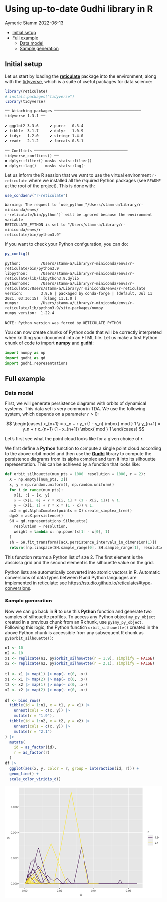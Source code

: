 Using up-to-date Gudhi library in R
================
Aymeric Stamm
2022-06-13

-   <a href="#initial-setup" id="toc-initial-setup">Initial setup</a>
-   <a href="#full-example" id="toc-full-example">Full example</a>
    -   <a href="#data-model" id="toc-data-model">Data model</a>
    -   <a href="#sample-generation" id="toc-sample-generation">Sample
        generation</a>

## Initial setup

Let us start by loading the
[**reticulate**](https://rstudio.github.io/reticulate/) package into the
environment, along with the [tidyverse](https://www.tidyverse.org),
which is a suite of useful packages for data science:

``` r
library(reticulate)
# install.packages("tidyverse")
library(tidyverse)
```

    ── Attaching packages ─────────────────────────────────────── tidyverse 1.3.1 ──

    ✔ ggplot2 3.3.6     ✔ purrr   0.3.4
    ✔ tibble  3.1.7     ✔ dplyr   1.0.9
    ✔ tidyr   1.2.0     ✔ stringr 1.4.0
    ✔ readr   2.1.2     ✔ forcats 0.5.1

    ── Conflicts ────────────────────────────────────────── tidyverse_conflicts() ──
    ✖ dplyr::filter() masks stats::filter()
    ✖ dplyr::lag()    masks stats::lag()

Let us inform the R session that we want to use the virtual environment
`r-reticulate` where we installed all the required Python packages (see
`README` at the root of the project). This is done with:

``` r
use_condaenv("r-reticulate")
```

    Warning: The request to `use_python("/Users/stamm-a/Library/r-miniconda/envs/
    r-reticulate/bin/python")` will be ignored because the environment variable
    RETICULATE_PYTHON is set to "/Users/stamm-a/Library/r-miniconda/envs/r-
    reticulate/bin/python3.9"

If you want to check your Python configuration, you can do:

``` r
py_config()
```

    python:         /Users/stamm-a/Library/r-miniconda/envs/r-reticulate/bin/python3.9
    libpython:      /Users/stamm-a/Library/r-miniconda/envs/r-reticulate/lib/libpython3.9.dylib
    pythonhome:     /Users/stamm-a/Library/r-miniconda/envs/r-reticulate:/Users/stamm-a/Library/r-miniconda/envs/r-reticulate
    version:        3.9.6 | packaged by conda-forge | (default, Jul 11 2021, 03:36:15)  [Clang 11.1.0 ]
    numpy:          /Users/stamm-a/Library/r-miniconda/envs/r-reticulate/lib/python3.9/site-packages/numpy
    numpy_version:  1.22.4

    NOTE: Python version was forced by RETICULATE_PYTHON

You can now create chunks of Python code that will be correctly
interpreted when knitting your document into an HTML file. Let us make a
first Python chunk of code to import **numpy** and **gudhi**:

``` python
import numpy as np
import gudhi as gd
import gudhi.representations
```

## Full example

### Data model

First, we will generate persistence diagrams with orbits of dynamical
systems. This data set is very common in TDA. We use the following
system, which depends on a parameter $r > 0$:

$$
\begin{cases}
x_{n+1} = x_n + r y_n (1 - y_n) \mbox{ mod } 1 \\
y_{n+1} = y_n + r x_{n+1} (1 - x_{n+1}) \mbox{ mod } 1
\end{cases}
$$

Let’s first see what the point cloud looks like for a given choice of
$r$.

We first define a **Python** function to compute a single point cloud
according to the above orbit model and then use the
[**Gudhi**](https://gudhi.inria.fr) library to compute the persistence
diagrams from its alpha complex and turn it into its silhouette
representation. This can be achieved by a function that looks like:

``` python
def orbit_silhouette(num_pts = 1000, resolution = 1000, r = 2):
  X = np.empty([num_pts, 2])
  x, y = np.random.uniform(), np.random.uniform()
  for i in range(num_pts):
    X[i, :] = [x, y]
    x = (X[i, 0] + r * X[i, 1] * (1 - X[i, 1])) % 1.
    y = (X[i, 1] + r * x * (1 - x)) % 1.
  acX = gd.AlphaComplex(points = X).create_simplex_tree()
  dgmX = acX.persistence()
  SH = gd.representations.Silhouette(
    resolution = resolution, 
    weight = lambda x: np.power(x[1] - x[0], 1)
  )
  sh = SH.fit_transform([acX.persistence_intervals_in_dimension(1)])
  return([np.linspace(SH.sample_range[0], SH.sample_range[1], resolution), sh[0]])
```

This function returns a Python list of size 2. The first element is the
abscissa grid and the second element is the silhouette value on the
grid.

Python lists are automatically converted into atomic vectors in R.
Automatic conversions of data types between R and Python languages are
implemented in reticulate: see
<https://rstudio.github.io/reticulate/#type-conversions>.

### Sample generation

Now we can go back in **R** to use this **Python** function and generate
two samples of silhouette profiles. To access any Python object
`my_py_object` created in a previous chunk from an R chunk, use
`py$my_py_object`. Following this logic, the Python function
`orbit_silhouette()` created in the above Python chunk is accessible
from any subsequent R chunk as `py$orbit_silhouette()`:

``` r
n1 <- 10
n2 <- 10
x1 <- replicate(n1, py$orbit_silhouette(r = 1.9), simplify = FALSE)
x2 <- replicate(n2, py$orbit_silhouette(r = 2.1), simplify = FALSE)

t1 <- x1 |> map(1) |> map(~ c(0, .x))
x1 <- x1 |> map(2) |> map(~ c(0, .x))
t2 <- x2 |> map(1) |> map(~ c(0, .x))
x2 <- x2 |> map(2) |> map(~ c(0, .x))

df <- bind_rows(
  tibble(id = 1:n1, x = t1, y = x1) |> 
    unnest(cols = c(x, y)) |> 
    mutate(r = "1.9"), 
  tibble(id = 1:n2, x = t2, y = x2) |> 
    unnest(cols = c(x, y)) |> 
    mutate(r = "2.1")
) |> 
  mutate(
    id = as_factor(id), 
    r = as_factor(r)
  )
df |> 
  ggplot(aes(x, y, color = r, group = interaction(id, r))) +
  geom_line() + 
  scale_color_viridis_d()
```

![](reticulate_files/figure-gfm/unnamed-chunk-7-1.png)
